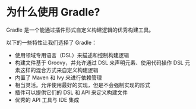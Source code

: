 # 为什么使用 Gradle?

Gradle 是一个能通过插件形式自定义构建逻辑的优秀构建工具。

以下的一些特性让我们选择了 Gradle：

* 使用领域专用语言（DSL）来描述和控制构建逻辑
* 构建文件基于 Groovy，并允许通过 DSL 来声明元素、使用代码操作 DSL 元素这样的混合方式来自定义构建逻辑
* 内置了 Maven 和 Ivy 来进行依赖管理
* 相当灵活。允许使用最好的实现，但是不会强制实现的形式
* 插件可以提供它们的 DSL 和 API 来定义构建文件
* 优秀的 API 工具与 IDE 集成